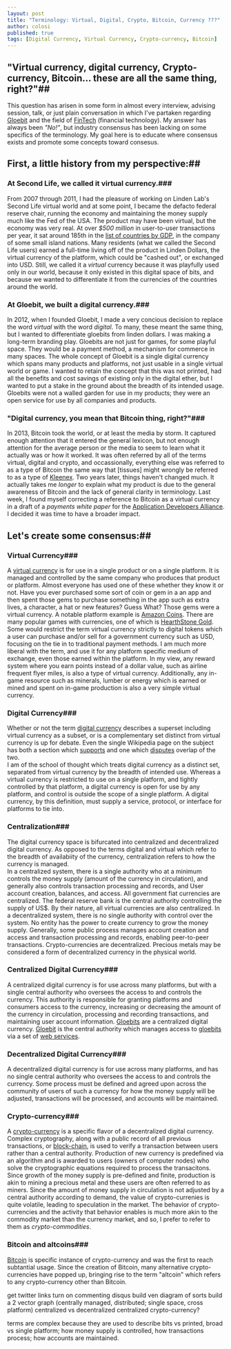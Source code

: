 ```yaml
---
layout: post
title: "Terminology: Virtual, Digital, Crypto, Bitcoin, Currency ???"
author: colosi
published: true
tags: [Digital Currency, Virtual Currency, Crypto-currency, Bitcoin]
---
```


## "Virtual currency, digital currency, Crypto-currency, Bitcoin... these are all the same thing, right?"##

This question has arisen in some form in almost every interview, advising session, talk, or just plain conversation in which I've partaken regarding [Gloebit](https://www.gloebit.com/) and the field of [FinTech](http://en.wikipedia.org/wiki/Financial_technology) (financial technology).  My answer has always been *"No!"*, but industry consensus has been lacking on some specifics of the terminology.  My goal here is to educate where consensus exists and promote some concepts toward consesus.

## First, a little history from my perspective:##

### At Second Life, we called it virtual currency.###
From 2007 through 2011, I had the pleasure of working on Linden Lab's Second Life virtual world and at some point, I became the defacto federal reserve chair, running the economy and maintaining the money supply much like the Fed of the USA.  The product may have been virtual, but the economy was very real.  At over *$500 million* in user-to-user transactions per year, it sat around 185th in the [list of countries by GDP](http://en.wikipedia.org/wiki/List_of_countries_by_GDP_%28nominal%29#Lists), in the company of some small island nations.  Many residents (what we called the Second Life users) earned a full-time living off of the product in Linden Dollars, the virtual currency of the platform, which could be "cashed out", or exchanged into USD.  Still, we called it a _virtual_ currency because it was playfully used only in our world, because it only existed in this digital space of bits, and because we wanted to differentiate it from the currencies of the countries around the world.
### At Gloebit, we built a digital currency.###
In 2012, when I founded Gloebit, I made a very concious decision to replace the word _virtual_ with the word _digital_.  To many, these meant the same thing, but I wanted to differentiate gloebits from linden dollars.  I was making a long-term branding play.  Gloebits are not just for games, for some playful space.  They would be a payment method, a mechanism for commerce in many spaces.  The whole concept of Gloebit is a single digital currency which spans many products and platforms, not just usable in a single virtual world or game.  I wanted to retain the concept that this was not printed, had all the benefits and cost savings of existing only in the digital ether, but I wanted to put a stake in the ground about the breadth of its intended usage.  Gloebits were not a walled garden for use in my products; they were an open service for use by all companies and products.
### "Digital currency, you mean that Bitcoin thing, right?"###
In 2013, Bitcoin took the world, or at least the media by storm.  It captured enough attention that it entered the general lexicon, but not enough attention for the average person or the media to seem to learn what it actually was or how it worked.  It was often referred by all of the terms virtual, digital and crypto, and occassionally, everything else was referred to as a type of Bitcoin the same way that [tissues] might wrongly be referred to as a type of [Kleenex](https://www.kleenex.com/).
Two years later, things haven't changed much.  It actually takes me _longer_ to explain what my product is due to the general awareness of Bitcoin and the lack of general clarity in terminology.  Last week, I found myself correcting a reference to Bitcoin as a virtual currency in a draft of a _payments white paper_ for the [Application Developers Alliance](http://www.appdevelopersalliance.org/).  I decided it was time to have a broader impact.

## Let's create some consensus:##
### Virtual Currency###
A [virtual currency](http://en.wikipedia.org/wiki/Virtual_currency) is for use in a single product or on a single platform.  It is managed and controlled by the same company who produces that product or platform.   Almost everyone has used one of these whether they know it or not.  Have you ever purchased some sort of coin or gem in a an app and then spent those gems to purchase something in the app such as extra lives, a character, a hat or new features?  Guess What?  Those gems were a virtual currency.  A notable platform example is [Amazon Coins](http://www.amazon.com/gp/feature.html?docId=1001166401).  There are many popular games with currencies, one of which is [HearthStone Gold](http://hearthstone.gamepedia.com/Gold).
Some would restrict the term virtual currency strictly to digital tokens which a user can purchase and/or sell for a government currency such as USD, focusing on the tie in to traditional payment methods.  I am much more liberal with the term, and use it for any platform specific medium of exchange, even those earned within the platform.  In my view, any reward system where you earn points instead of a dollar value, such as airline frequent flyer miles, is also a type of virtual currency.  Additionally, any in-game resource such as minerals, lumber or energy which is earned or mined and spent on in-game production is also a very simple virtual currency. 
### Digital Currency###
Whether or not the term [digital currency](https://en.wikipedia.org/wiki/Digital_currency) describes a superset including virtual currency as a subset, or is a complementary set distinct from virtual currency is up for debate.  Even the single Wikipedia page on the subject has both a section which [supports](https://en.wikipedia.org/wiki/Digital_currency#Definition) and one which [disputes](https://en.wikipedia.org/wiki/Digital_currency#Digital_versus_virtual_currency) overlap of the two.  
I am of the school of thought which treats digital currency as a distinct set, separated from virtual currency by the breadth of intended use.  Whereas a virtual currency is restricted to use on a single platform, and tightly controlled by that platform, a digital currency is open for use by any platform, and control is outside the scope of a single platform.  A digital currency, by this definition, must supply a service, protocol, or interface for platforms to tie into.
### Centralization###
The digital currency space is bifurcated into centralized and decentralized digital currency.  As opposed to the terms digital and virtual which refer to the breadth of availabiity of the currency, centralization refers to how the currency is managed.  
In a centralized system, there is a single authority who at a minimum controls the money supply (amount of the currency in circulation), and generally also controls transaction processing and records, and User account creation, balances, and access.  All government fiat currencies are centralized.  The federal reserve bank is the central authority controlling the supply of US$.  By their nature, all virtual currencies are also centralized.
In a decentralized system, there is no single authority with control over the system.  No entity has the power to create currency to grow the money supply.  Generally, some public process manages account creation and access and transaction processing and records, enabling peer-to-peer transactions.  Crypto-currencies are decentralized.  Precious metals may be considered a form of decentralized currency in the physical world. 
### Centralized Digital Currency###
A centralized digital currency is for use across many platforms, but with a single central authority who oversees the access to and controls the currency.  This authority is responsible for granting platforms and consumers access to the currency, increasing or decreasing the amount of the currency in circulation, processing and recording transactions, and maintaining user account information.
[Gloebits](http://dev.gloebit.com/monetize/#gloebits) are a centralized digital currency.  [Gloebit](https://www.gloebit.com) is the central authority which manages access to [gloebits](http://dev.gloebit.com/#monetizing) via a set of [web services](http://dev.gloebit.com).
### Decentralized Digital Currency###
A decentralized digital currency is for use across many platforms, and has no single central authority who oversees the access to and controls the currency.  Some process must be defined and agreed upon across the community of users of such a currency for how the money supply will be adjusted, transactions will be processed, and accounts will be maintained.
### Crypto-currency###
A [crypto-currency](http://en.wikipedia.org/wiki/Cryptocurrency) is a specific flavor of a decentralized digital currency.  Complex cryptography, along with a public record of all previous transactions, or [block-chain](https://en.wikipedia.org/wiki/Bitcoin#Block_chain), is used to verify a transaction between users rather than a central authority.  Production of new currency is predefined via an algorithm and is awarded to users (owners of computer nodes) who solve the cryptographic equations required to process the transacitons.  Since growth of the money supply is pre-defined and finite, production is akin to mining a precious metal and these users are often referred to as miners.  Since the amount of money supply in circulation is not adjusted by a central authority according to demand, the value of crypto-currenies is quite volatile, leading to speculation in the market.  The behavior of crypto-currencies and the activity that behavior enables is much more akin to the commodity market than the currency market, and so, I prefer to refer to them as _crypto-commodities_.  
### Bitcoin and altcoins###
[Bitcoin](http://en.wikipedia.org/wiki/Bitcoin) is specific instance of crypto-currency and was the first to reach subtantial usage.  Since the creation of Bitcoin, many alternative crypto-currencies have popped up, bringing rise to the term "altcoin" which refers to any crypto-currency other than Bitcoin.



get twitter links
turn on commenting disqus
build ven diagram of sorts
build a 2 vector graph (centrally managed, distributed; single space, cross platform)
centralized vs decentralized
centralized crypto-currency?

terms are complex because they are used to describe bits vs printed, broad vs single platform; how money supply is controlled, how transactions process; how accounts are maintained.

